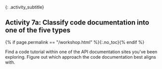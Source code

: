 {: .activity_subtitle}
##  <i class="fa fa-user-circle"></i> Activity 7a: Classify code documentation into one of the five types
{% if page.permalink == "/workshop.html" %}{:.no_toc}{% endif %}

Find a code tutorial within one of the API documentation sites you've been exploring. Figure out which approach the code documentation best aligns with.
